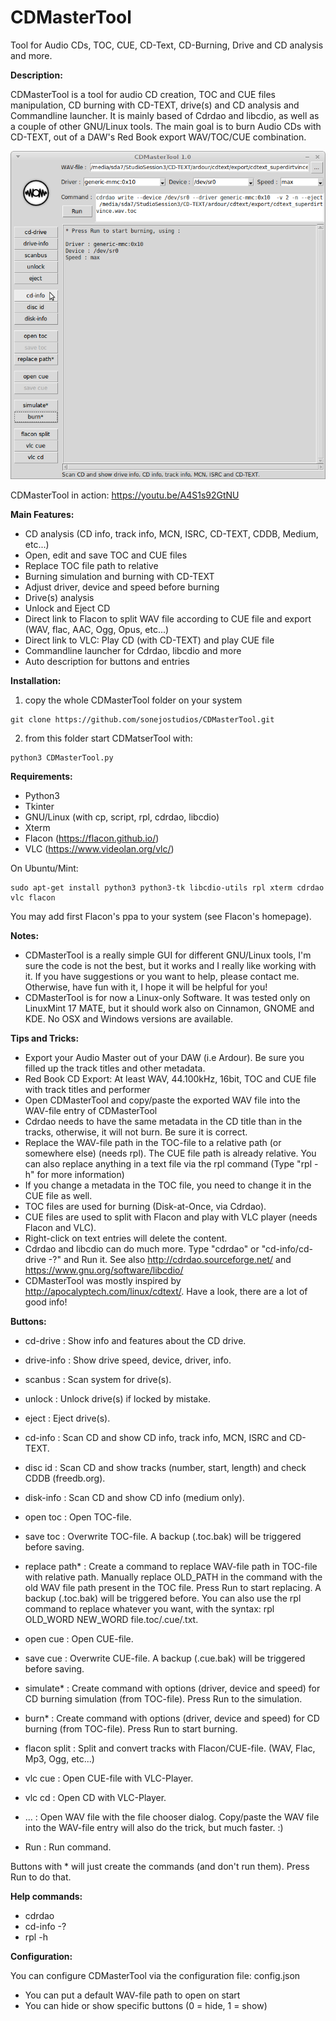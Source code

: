 # CDMasterTool
Tool for Audio CDs, TOC, CUE, CD-Text, CD-Burning, Drive and CD analysis and more.


__Description:__

CDMasterTool is a tool for audio CD creation, TOC and CUE files manipulation, CD burning with CD-TEXT, drive(s) and CD analysis and Commandline launcher. It is mainly based of Cdrdao and libcdio, as well as a couple of other GNU/Linux tools. The main goal is to burn Audio CDs with CD-TEXT, out of a DAW's Red Book export WAV/TOC/CUE combination.

![screenshot](https://github.com/sonejostudios/CDMasterTool/blob/master/CDMasterTool.png "CDMasterTool")

CDMasterTool in action: https://youtu.be/A4S1s92GtNU


__Main Features:__

* CD analysis (CD info, track info, MCN, ISRC, CD-TEXT, CDDB, Medium, etc...)
* Open, edit and save TOC and CUE files
* Replace TOC file path to relative
* Burning simulation and burning with CD-TEXT
* Adjust driver, device and speed before burning
* Drive(s) analysis
* Unlock and Eject CD
* Direct link to Flacon to split WAV file according to CUE file and export (WAV, flac, AAC, Ogg, Opus, etc...)
* Direct link to VLC: Play CD (with CD-TEXT) and play CUE file
* Commandline launcher for Cdrdao, libcdio and more
* Auto description for buttons and entries

  

__Installation:__

1. copy the whole CDMasterTool folder on your system
```
git clone https://github.com/sonejostudios/CDMasterTool.git
```

2. from this folder start CDMatserTool with: 
```
python3 CDMasterTool.py
```



__Requirements:__

* Python3
* Tkinter
* GNU/Linux (with cp, script, rpl, cdrdao, libcdio)
* Xterm
* Flacon (https://flacon.github.io/)
* VLC (https://www.videolan.org/vlc/)

On Ubuntu/Mint:
```
sudo apt-get install python3 python3-tk libcdio-utils rpl xterm cdrdao vlc flacon
```
You may add first Flacon's ppa to your system (see Flacon's homepage).


__Notes:__

* CDMasterTool is a really simple GUI for different GNU/Linux tools, I'm sure the code is not the best, but it works and I really like working with it. If you have suggestions or you want to help, please contact me. Otherwise, have fun with it, I hope it will be helpful for you!
* CDMasterTool is for now a Linux-only Software. It was tested only on LinuxMint 17 MATE, but it should work also on Cinnamon, GNOME and KDE. No OSX and Windows versions are available.


__Tips and Tricks:__

* Export your Audio Master out of your DAW (i.e Ardour). Be sure you filled up the track titles and other metadata.
* Red Book CD Export: At least WAV, 44.100kHz, 16bit, TOC and CUE file with track titles and performer
* Open CDMasterTool and copy/paste the exported WAV file into the WAV-file entry of CDMasterTool
* Cdrdao needs to have the same metadata in the CD title than in the tracks, otherwise, it will not burn. Be sure it is correct.
* Replace the WAV-file path in the TOC-file to a relative path (or somewhere else) (needs rpl). The CUE file path is already relative. You can also replace anything in a text file via the rpl command (Type "rpl -h" for more information)
* If you change a metadata in the TOC file, you need to change it in the CUE file as well.
* TOC files are used for burning (Disk-at-Once, via Cdrdao).
* CUE files are used to split with Flacon and play with VLC player (needs Flacon and VLC).
* Right-click on text entries will delete the content.
* Cdrdao and libcdio can do much more. Type "cdrdao" or "cd-info/cd-drive -?" and Run it. See also http://cdrdao.sourceforge.net/ and https://www.gnu.org/software/libcdio/
* CDMasterTool was mostly inspired by http://apocalyptech.com/linux/cdtext/. Have a look, there are a lot of good info!
 



__Buttons:__

* cd-drive : Show info and features about the CD drive.
* drive-info : Show drive speed, device, driver, info.
* scanbus : Scan system for drive(s).
* unlock : Unlock drive(s) if locked by mistake.
* eject : Eject drive(s).

* cd-info : Scan CD and show CD info, track info, MCN, ISRC and CD-TEXT.
* disc id : Scan CD and show tracks (number, start, length) and check CDDB (freedb.org).
* disk-info : Scan CD and show CD info (medium only).

* open toc : Open TOC-file.
* save toc : Overwrite TOC-file. A backup (.toc.bak) will be triggered before saving.
* replace path* : Create a command to replace WAV-file path in TOC-file with relative path. Manually replace OLD_PATH in the command with the old WAV file path present in the TOC file. Press Run to start replacing. A backup (.toc.bak) will be triggered before. You can also use the rpl command to replace whatever you want, with the syntax: rpl OLD_WORD NEW_WORD file.toc/.cue/.txt.

* open cue : Open CUE-file.
* save cue : Overwrite CUE-file. A backup (.cue.bak) will be triggered before saving.

* simulate* : Create command with options (driver, device and speed) for CD burning simulation (from TOC-file). Press Run to the simulation.
* burn* : Create command with options (driver, device and speed) for CD burning (from TOC-file). Press Run to start burning.

* flacon split : Split and convert tracks with Flacon/CUE-file. (WAV, Flac, Mp3, Ogg, etc...)
* vlc cue : Open CUE-file with VLC-Player.
* vlc cd : Open CD with VLC-Player.

* ... : Open WAV file with the file chooser dialog. Copy/paste the WAV file into the WAV-file entry will also do the trick, but much faster. :)
* Run : Run command.


Buttons with * will just create the commands (and don't run them). Press Run to do that.


__Help commands:__

* cdrdao
* cd-info -?
* rpl -h


__Configuration:__

You can configure CDMasterTool via the configuration file: config.json
* You can put a default WAV-file path to open on start
* You can hide or show specific buttons (0 = hide, 1 = show) 


